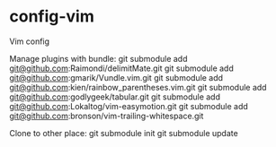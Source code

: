 config-vim
==========

Vim config

Manage plugins with bundle:
git submodule add git@github.com:Raimondi/delimitMate.git
git submodule add git@github.com:gmarik/Vundle.vim.git
git submodule add git@github.com:kien/rainbow_parentheses.vim.git
git submodule add git@github.com:godlygeek/tabular.git
git submodule add git@github.com:Lokaltog/vim-easymotion.git
git submodule add git@github.com:bronson/vim-trailing-whitespace.git

Clone to other place:
git submodule init
git submodule update

